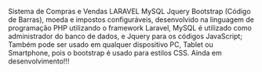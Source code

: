 Sistema de Compras e Vendas LARAVEL MySQL Jquery Bootstrap (Código de Barras), moeda e impostos configuráveis, desenvolvido na linguagem de programação PHP utilizando o framework Laravel, MySQL é utilizado como administrador do banco de dados, e Jquery para os códigos JavaScript; Também pode ser usado em qualquer dispositivo PC, Tablet ou Smartphone, pois o bootstrap é usado para estilos CSS. Ainda em desenvolvimento!!!
